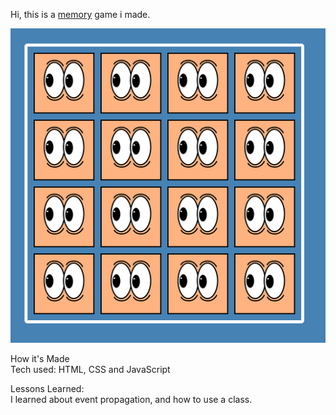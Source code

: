 Hi, this is a <a href="https://lailaismyname.github.io/memory/">memory</a> game i made. 

![ScreenShot](https://raw.githubusercontent.com/Lailaismyname/memory/master/memory.png)

How it's Made <br>
Tech used: HTML, CSS and JavaScript

Lessons Learned:<br>
I learned about event propagation, and how to use a class. 


